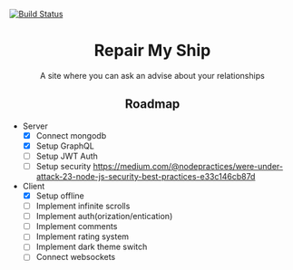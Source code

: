 [![Build Status](https://travis-ci.com/Katarinich/repair-my-ship-app.svg?branch=master)](https://travis-ci.com/Katarinich/repair-my-ship-app)

<h1 align="center">Repair My Ship</h1>

<p align="center">A site where you can ask an advise about your relationships</p>

<h2 align="center">Roadmap</h2>

* Server
  - [x] Connect mongodb
  - [x] Setup GraphQL
  - [ ] Setup JWT Auth
  - [ ] Setup security https://medium.com/@nodepractices/were-under-attack-23-node-js-security-best-practices-e33c146cb87d

* Client
  - [x] Setup offline
  - [ ] Implement infinite scrolls
  - [ ] Implement auth(orization/entication)
  - [ ] Implement comments
  - [ ] Implement rating system
  - [ ] Implement dark theme switch
  - [ ] Connect websockets
